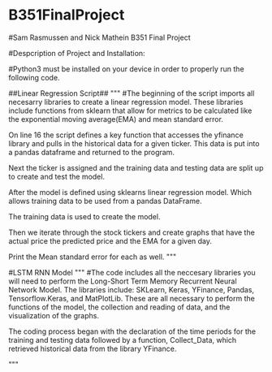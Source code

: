 # B351FinalProject
#Sam Rasmussen and Nick Mathein B351 Final Project

#Despcription of Project and Installation:

#Python3 must be installed on your device in order to properly run the following code.

##Linear Regression Script##
"""
#The beginning of the script imports all necesarry libraries to create a linear regression model. These libraries include functions from sklearn that allow for metrics to be calculated like the exponential moving average(EMA) and mean standard error. 

On line 16 the script defines a key function that accesses the yfinance library and pulls in the historical data for a given ticker. This data is put into a pandas dataframe and returned to the program.

Next the ticker is assigned and the training data and testing data are split up to create and test the model. 

After the model is defined using sklearns linear regression model. Which allows training data to be used from a pandas DataFrame.

The training data is used to create the model.

Then we iterate through the stock tickers and create graphs that have the actual price the predicted price and the EMA for a given day.

Print the Mean standard error for each as well.
"""

#LSTM RNN Model
"""
#The code includes all the neccesary libraries you will need to perform the Long-Short Term Memory Recurrent Neural Network Model. The libraries include: SKLearn, Keras, YFinance, Pandas, Tensorflow.Keras, and MatPlotLib. These are all necessary to perform the functions of the model, the collection and reading of data, and the visualization of the graphs.

The coding process began with the declaration of the time periods for the training and testing data followed by a function, Collect_Data, which retrieved historical data from the library YFinance. 

"""
